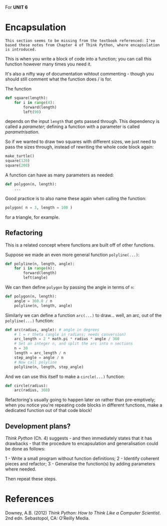 For **UNIT 6**
# Encapsulation

```
This section seems to be missing from the textbook referenced: I've based these notes from Chapter 4 of Think Python, where encapsulation is introduced. 
```

This is when you write a block of code into a function; you can call this function however many times you need it. 

It's also a nifty way of documentation wihtout commenting - though you should still comment what the function does / is for.

The function 

```py
def square(length): 
    for i in range(4):
        forward(length)
        left(90)
```

depends on the input `length` that gets passed through. This dependency is called a *parameter*; defining a function with a parameter is called *parametrisation*. 

So if we wanted to draw two squares with different sizes, we just need to pass the sizes through, instead of rewriting the whole code block again: 

```py
make_turtle()
square(120)
square(200)
```

A function can have as many parameters as needed:
```py
def polygon(n, length):
    ...
```

Good practice is to also name these again when calling the function:

```py
polygon( n = 3, length = 100 )
```

for a triangle, for example. 


## Refactoring

This is a related concept where functions are built off of other functions. 

Suppose we made an even more general function `polyline(...)`:

```py
def polyline(n, length, angle):
    for i in range(n):
        forward(length)
        left(angle)
```

We can then define `polygon` by passing the angle in terms of `n`:
```py 
def polygon(n, length):
    angle = 360.0 / n
    polyline(n, length, angle)
```

Similarly we can define a function `arc(...)` to draw... well, an arc, out of the `polyline(...)` function:
```py
def arc(radius, angle): # angle in degrees
    # l = r theta (angle in radians; needs conversion)
    arc_length = 2 * math.pi * radius * angle / 360 
    # Set an integer n, and split the arc into n sections
    n = 30
    length = arc_length / n
    step_angle = angle / n
    # Now call polyline
    polyline(n, length, step_angle)
```

And we can use this itself to make a `circle(...)` function:

```py
def circle(radius):
    arc(radius, 360)
```

Refactoring's usually going to happen later on rather than pre-emptively; when you notice you're repeating code blocks in different functions, make a dedicated function out of that code block!

## Development plans?
*Think Python* (Ch. 4) suggests - and then immediately states that it has drawbacks - that the procedure to encapsulation and generalisation could be done as follows: 

1 - Write a small program without function definitions;
2 - Identify coherent pieces and refactor;
3 - Generalise the function(s) by adding parameters where needed. 

Then repeat these steps. 



# References

Downey, A.B. (2012) *Think Python: How to Think Like a Computer Scientist*. 2nd edn. Sebastopol, CA: O’Reilly Media.